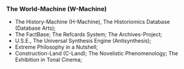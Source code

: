 ### The World-Machine (W-Machine)
* The History-Machine (H-Machine), The Historiomics Database (Database Arts);
* The FactBase; The Refcards System; The Archives-Project;
* U.S.E., The Universal Synthesis Engine (Antisynthesis);
* Extreme Philosophy in a Nutshell;
* Construction-Land (C-Land); The Novelistic Phenomenology; The Exhibition in Tonal Cinema;
